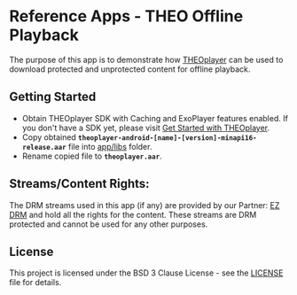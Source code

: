 # Reference Apps - THEO Offline Playback

The purpose of this app is to demonstrate how [THEOplayer] can be used to download protected and unprotected content for offline playback.


## Getting Started

* Obtain THEOplayer SDK with Caching and ExoPlayer features enabled. If you don't have a SDK yet, please visit [Get Started with THEOplayer].
* Copy obtained **`theoplayer-android-[name]-[version]-minapi16-release.aar`** file into [app/libs] folder.
* Rename copied file to **`theoplayer.aar`**.


## Streams/Content Rights:

The DRM streams used in this app (if any) are provided by our Partner: [EZ DRM] and hold all the rights for the content. These streams are DRM protected and cannot be used for any other purposes.


## License

This project is licensed under the BSD 3 Clause License - see the [LICENSE] file for details.


[//]: # (Links reference)
[THEOplayer]: https://www.theoplayer.com/
[Get Started with THEOplayer]: https://www.theoplayer.com/licensing
[EZ DRM]: https://ezdrm.com/

[//]: # (Project files reference)
[app/libs]: ./app/libs
[LICENSE]: ./LICENSE
